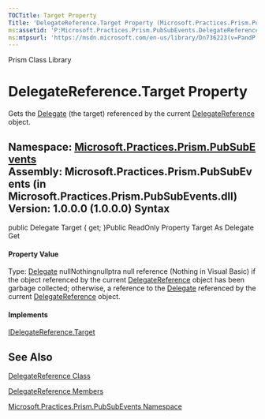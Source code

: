 ```yaml
---
TOCTitle: Target Property
Title: 'DelegateReference.Target Property (Microsoft.Practices.Prism.PubSubEvents)'
ms:assetid: 'P:Microsoft.Practices.Prism.PubSubEvents.DelegateReference.Target'
ms:mtpsurl: 'https://msdn.microsoft.com/en-us/library/Dn736223(v=PandP.50)'
---
```


Prism Class Library

DelegateReference.Target Property
=====================================

Gets the [Delegate](http://msdn2.microsoft.com/en-us/library/y22acf51) (the target) referenced by the current [DelegateReference](https://msdn.microsoft.com/t:microsoft.practices.prism.pubsubevents.delegatereference) object.

**Namespace:** [Microsoft.Practices.Prism.PubSubEvents](https://msdn.microsoft.com/n:microsoft.practices.prism.pubsubevents)
**Assembly:** Microsoft.Practices.Prism.PubSubEvents (in Microsoft.Practices.Prism.PubSubEvents.dll) Version: 1.0.0.0 (1.0.0.0)
Syntax
------

<span id="syntaxToggle"></span>public Delegate Target { get; }Public ReadOnly Property Target As Delegate Get
#### Property Value

Type: [Delegate](http://msdn2.microsoft.com/en-us/library/y22acf51)
nullNothingnullptra null reference (Nothing in Visual Basic) if the object referenced by the current [DelegateReference](https://msdn.microsoft.com/t:microsoft.practices.prism.pubsubevents.delegatereference) object has been garbage collected; otherwise, a reference to the [Delegate](http://msdn2.microsoft.com/en-us/library/y22acf51) referenced by the current [DelegateReference](https://msdn.microsoft.com/t:microsoft.practices.prism.pubsubevents.delegatereference) object.
#### Implements

[IDelegateReference.Target](https://msdn.microsoft.com/p:microsoft.practices.prism.pubsubevents.idelegatereference.target)

See Also
--------


[DelegateReference Class](https://msdn.microsoft.com/t:microsoft.practices.prism.pubsubevents.delegatereference)

[DelegateReference Members](https://msdn.microsoft.com/allmembers.t:microsoft.practices.prism.pubsubevents.delegatereference)

[Microsoft.Practices.Prism.PubSubEvents Namespace](https://msdn.microsoft.com/n:microsoft.practices.prism.pubsubevents)
